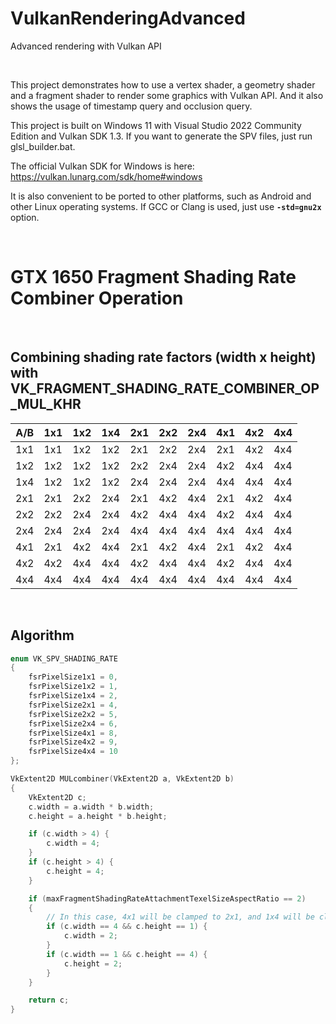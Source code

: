 # VulkanRenderingAdvanced
Advanced rendering with Vulkan API

<br />

This project demonstrates how to use a vertex shader, a geometry shader and a fragment shader to render some graphics with Vulkan API. And it also shows the usage of timestamp query and occlusion query.

This project is built on Windows 11 with Visual Studio 2022 Community Edition and Vulkan SDK 1.3. If you want to generate the SPV files, just run glsl_builder.bat.

The official Vulkan SDK for Windows is here: https://vulkan.lunarg.com/sdk/home#windows

It is also convenient to be ported to other platforms, such as Android and other Linux operating systems. If GCC or Clang is used, just use **`-std=gnu2x`** option.

<br />

# GTX 1650 Fragment Shading Rate Combiner Operation

<br />

## Combining shading rate factors (width x height) with VK_FRAGMENT_SHADING_RATE_COMBINER_OP_MUL_KHR

A/B |	1x1 |	1x2 | 1x4 |	2x1 |	2x2 |	2x4 | 4x1 |	4x2 |	4x4
---- | ---- | ---- | ---- | ---- | ---- | ---- | ---- | ---- | ----
1x1 | 1x1 | 1x2 | 1x2 | 2x1 | 2x2 | 2x4 | 2x1 | 4x2 | 4x4
1x2 | 1x2 | 1x2 | 1x2 | 2x2 | 2x4 | 2x4 | 4x2 | 4x4 | 4x4
1x4 | 1x2 | 1x2 | 1x2 | 2x4 | 2x4 | 2x4 | 4x4 | 4x4 | 4x4
2x1 | 2x1 | 2x2 | 2x4 | 2x1 | 4x2 | 4x4 | 2x1 | 4x2 | 4x4
2x2 | 2x2 | 2x4 | 2x4 | 4x2 | 4x4 | 4x4 | 4x2 | 4x4 | 4x4
2x4 | 2x4 | 2x4 | 2x4 | 4x4 | 4x4 | 4x4 | 4x4 | 4x4 | 4x4
4x1 | 2x1 | 4x2 | 4x4 | 2x1 | 4x2 | 4x4 | 2x1 | 4x2 | 4x4
4x2 | 4x2 | 4x4 | 4x4 | 4x2 | 4x4 | 4x4 | 4x2 | 4x4 | 4x4
4x4 | 4x4 | 4x4 | 4x4 | 4x4 | 4x4 | 4x4 | 4x4 | 4x4 | 4x4

<br />

## Algorithm

```cpp
enum VK_SPV_SHADING_RATE
{
    fsrPixelSize1x1 = 0,
    fsrPixelSize1x2 = 1,
    fsrPixelSize1x4 = 2,
    fsrPixelSize2x1 = 4,
    fsrPixelSize2x2 = 5,
    fsrPixelSize2x4 = 6,
    fsrPixelSize4x1 = 8,
    fsrPixelSize4x2 = 9,
    fsrPixelSize4x4 = 10
};

VkExtent2D MULcombiner(VkExtent2D a, VkExtent2D b)
{
    VkExtent2D c;
    c.width = a.width * b.width;
    c.height = a.height * b.height;

    if (c.width > 4) {
        c.width = 4;
    }
    if (c.height > 4) {
        c.height = 4;
    }

    if (maxFragmentShadingRateAttachmentTexelSizeAspectRatio == 2)
    {
        // In this case, 4x1 will be clamped to 2x1, and 1x4 will be clamped to 1x2
        if (c.width == 4 && c.height == 1) {
            c.width = 2;
        }
        if (c.width == 1 && c.height == 4) {
            c.height = 2;
        }
    }

    return c;
}
```

